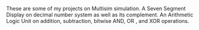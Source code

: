 These are some of my projects on Multisim simulation.
A Seven Segment Display on decimal number system as well as its complement.
An Arithmetic Logic Unit on addition, subtraction, bitwise AND, OR , and XOR operations.
